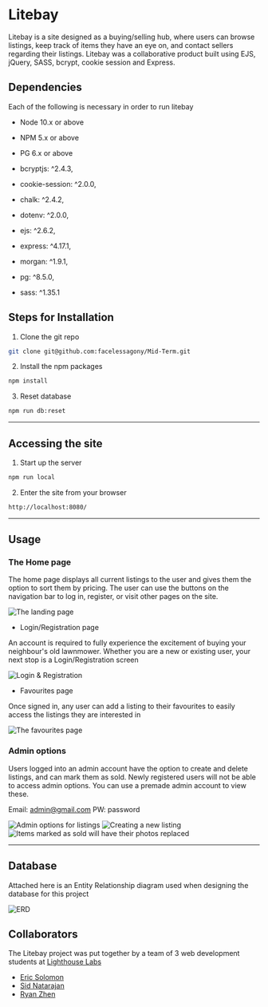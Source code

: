 # Litebay

Litebay is a site designed as a buying/selling hub, where users can browse listings, keep track of items they have an eye on, and contact sellers regarding their listings. Litebay was a collaborative product built using EJS, jQuery, SASS, bcrypt, cookie session and Express.



## Dependencies

Each of the following is necessary in order to run litebay

- Node 10.x or above
- NPM 5.x or above
- PG 6.x or above

- bcryptjs: ^2.4.3,
- cookie-session: ^2.0.0,
- chalk: ^2.4.2,
- dotenv: ^2.0.0,
- ejs: ^2.6.2,
- express: ^4.17.1,
- morgan: ^1.9.1,
- pg: ^8.5.0,
- sass: ^1.35.1

## Steps for Installation

1. Clone the git repo

```sh
git clone git@github.com:facelessagony/Mid-Term.git
```

2. Install the npm packages

```sh
npm install
```

3. Reset database

```sh
npm run db:reset
```

---

## Accessing the site

1. Start up the server

```sh
npm run local
```

2. Enter the site from your browser

```sh
http://localhost:8080/
```

---

## Usage

### The Home page

 
 The home page displays all current listings to the user and gives them the option to sort them by pricing. The user can use the buttons on the navigation bar to log in, register, or visit other pages on the site.

![The landing page](images/home.png)

* Login/Registration page

An account is required to fully experience the excitement of buying your neighbour's old lawnmower. Whether you are a new or existing user, your next stop is a Login/Registration screen

![Login & Registration](images/login-register.png)

* Favourites page

Once signed in, any user can add a listing to their favourites to easily access the listings they are interested in

![The favourites page](images/userfavourites.png)

### Admin options

Users logged into an admin account have the option to create and delete listings, and can mark them as sold.
Newly registered users will not be able to access admin options. You can use a premade admin account to view these.

Email: admin@gmail.com
PW: password

![Admin options for listings](images/adminpage.png)
![Creating a new listing](images/newlisting.png)
![Items marked as sold will have their photos replaced](images/sold.png)

---

## Database

Attached here is an Entity Relationship diagram used when designing the database for this project

![ERD](images/erd.png)

## Collaborators

The Litebay project was put together by a team of 3 web development students at [Lighthouse Labs](https://www.lighthouselabs.ca/)

- [Eric Solomon](https://github.com/facelessagony)
- [Sid Natarajan](https://github.com/sidnat)
- [Ryan Zhen](https://github.com/Squoog)